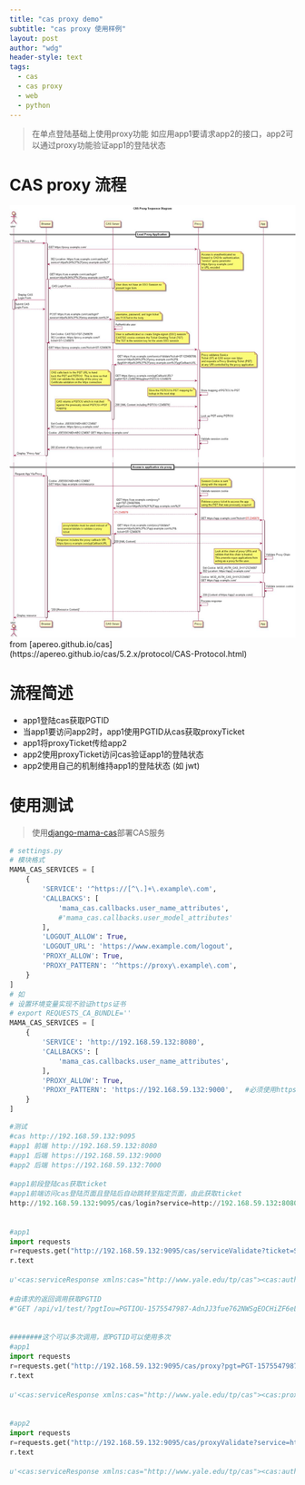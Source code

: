 ```yaml
---
title: "cas proxy demo"
subtitle: "cas proxy 使用样例"
layout: post
author: "wdg"
header-style: text
tags:
  - cas
  - cas proxy
  - web
  - python
---
```


> 在单点登陆基础上使用proxy功能
> 如应用app1要请求app2的接口，app2可以通过proxy功能验证app1的登陆状态

# CAS proxy 流程
<img src="/img/post/cas_proxy_flow_diagram.jpg"/>
from [apereo.github.io/cas](https://apereo.github.io/cas/5.2.x/protocol/CAS-Protocol.html)


# 流程简述
* app1登陆cas获取PGTID
* 当app1要访问app2时，app1使用PGTID从cas获取proxyTicket
* app1将proxyTicket传给app2
* app2使用proxyTicket访问cas验证app1的登陆状态
* app2使用自己的机制维持app1的登陆状态 (如 jwt)


# 使用测试

> 使用[django-mama-cas](https://github.com/jbittel/django-mama-cas)部署CAS服务


```python
# settings.py
# 模块格式
MAMA_CAS_SERVICES = [
    {
        'SERVICE': '^https://[^\.]+\.example\.com',
        'CALLBACKS': [
            'mama_cas.callbacks.user_name_attributes',
            #'mama_cas.callbacks.user_model_attributes'
        ],
        'LOGOUT_ALLOW': True,
        'LOGOUT_URL': 'https://www.example.com/logout',
        'PROXY_ALLOW': True,
        'PROXY_PATTERN': '^https://proxy\.example\.com',
    }
]
# 如
# 设置环境变量实现不验证https证书
# export REQUESTS_CA_BUNDLE='' 
MAMA_CAS_SERVICES = [
    {
        'SERVICE': 'http://192.168.59.132:8080',
        'CALLBACKS': [
            'mama_cas.callbacks.user_name_attributes',
        ],
        'PROXY_ALLOW': True,
        'PROXY_PATTERN': 'https://192.168.59.132:9000',   #必须使用https
    }
]
```
```python
#测试
#cas http://192.168.59.132:9095
#app1 前端 http://192.168.59.132:8080
#app1 后端 https://192.168.59.132:9000
#app2 后端 https://192.168.59.132:7000

#app1前段登陆cas获取ticket
#app1前端访问cas登陆页面且登陆后自动跳转至指定页面，由此获取ticket
http://192.168.59.132:9095/cas/login?service=http://192.168.59.132:8080/#/login


#app1
import requests
r=requests.get("http://192.168.59.132:9095/cas/serviceValidate?ticket=ST-1575547919-x9hmBavhQ4PBfGQ1C3skBqiGLNpkQ3BB&service=http://192.168.59.132:8080/&pgtUrl=https://192.168.59.132:9000/api/v1/test/")
r.text

u'<cas:serviceResponse xmlns:cas="http://www.yale.edu/tp/cas"><cas:authenticationSuccess><cas:user>admin</cas:user><cas:attributes><cas:full_name /><cas:short_name /><cas:username>admin</cas:username></cas:attributes><cas:proxyGrantingTicket>PGTIOU-1575547987-AdnJJ3fue762NWSgEOCHiZF6eLYKFIY7</cas:proxyGrantingTicket></cas:authenticationSuccess></cas:serviceResponse>'

#由请求的返回调用获取PGTID
#"GET /api/v1/test/?pgtIou=PGTIOU-1575547987-AdnJJ3fue762NWSgEOCHiZF6eLYKFIY7&pgtId=PGT-1575547987-aQwBzY7wYR1cbTmtS9OJmV9ePCzGOpaw HTTP/1.0"


########这个可以多次调用，即PGTID可以使用多次
#app1
import requests
r=requests.get("http://192.168.59.132:9095/cas/proxy?pgt=PGT-1575547987-aQwBzY7wYR1cbTmtS9OJmV9ePCzGOpaw&targetService=https://192.168.59.132:7000")
r.text

u'<cas:serviceResponse xmlns:cas="http://www.yale.edu/tp/cas"><cas:proxySuccess><cas:proxyTicket>PT-1575548031-xFfzgc4ucGy243Go5J7hF43jsSY3wrgP</cas:proxyTicket></cas:proxySuccess></cas:serviceResponse>'


#app2
import requests
r=requests.get("http://192.168.59.132:9095/cas/proxyValidate?service=https://192.168.59.132:7000&ticket=PT-1575548031-xFfzgc4ucGy243Go5J7hF43jsSY3wrgP")
r.text

u'<cas:serviceResponse xmlns:cas="http://www.yale.edu/tp/cas"><cas:authenticationSuccess><cas:user>admin</cas:user><cas:attributes><cas:full_name /><cas:short_name /><cas:username>admin</cas:username></cas:attributes><cas:proxies><cas:proxy>https://192.168.59.132:7000</cas:proxy></cas:proxies></cas:authenticationSuccess></cas:serviceResponse>'
```




